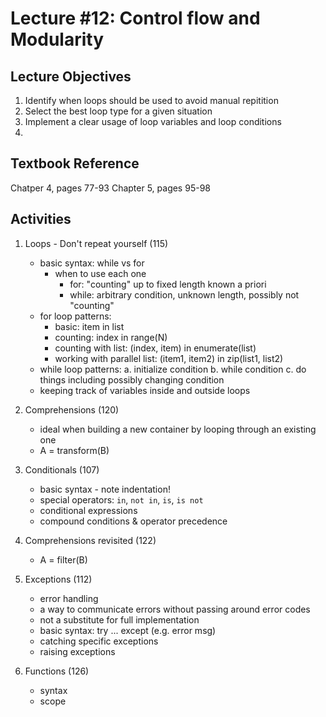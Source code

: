# Lecture #12: Control flow and Modularity

## Lecture Objectives

1. Identify when loops should be used to avoid manual repitition
2. Select the best loop type for a given situation
3. Implement a clear usage of loop variables and loop conditions
4. 

## Textbook Reference

Chatper 4, pages 77-93
Chapter 5, pages 95-98

## Activities

1. Loops - Don't repeat yourself (115)
   * basic syntax: while vs for
     * when to use each one
       * for: "counting" up to fixed length known a priori
       * while: arbitrary condition, unknown length, possibly not "counting"
   * for loop patterns:
     * basic: item in list
     * counting: index in range(N)
     * counting with list: (index, item) in enumerate(list)
     * working with parallel list: (item1, item2) in zip(list1, list2)
   * while loop patterns:
     a. initialize condition
     b. while condition
     c. do things including possibly changing condition
   * keeping track of variables inside and outside loops

1. Comprehensions (120)
   * ideal when building a new container by looping through an existing one
   * A = transform(B)

1. Conditionals (107)
   * basic syntax - note indentation!
   * special operators: `in`, `not in`, `is`, `is not`
   * conditional expressions
   * compound conditions & operator precedence

1. Comprehensions revisited (122)
   * A = filter(B)

1. Exceptions (112)
   * error handling
   * a way to communicate errors without passing around error codes
   * not a substitute for full implementation
   * basic syntax: try ... except (e.g. error msg)
   * catching specific exceptions
   * raising exceptions

1. Functions (126)
   * syntax
   * scope

